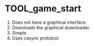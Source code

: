 # TOOL_game_start

1. Does not have a graphical interface.
2. Downloads the graphical downloader.
3. Simple
4. Uses casync prototcol
